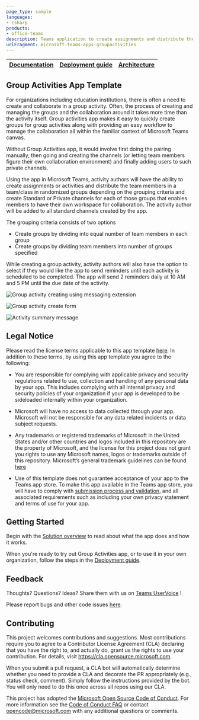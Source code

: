 ```yaml
---
page_type: sample
languages:
- csharp
products:
- office-teams
description: Teams application to create assignments and distribute the team members in randomized groups
urlFragment: microsoft-teams-apps-groupactivities
---
```


| [Documentation](https://github.com/OfficeDev/microsoft-teams-apps-groupactivities/wiki) | [Deployment guide](https://github.com/OfficeDev/microsoft-teams-apps-groupactivities/wiki/Deployment-guide) | [Architecture](https://github.com/OfficeDev/microsoft-teams-apps-groupactivities/wiki/Solution-Overview)
|--|--|--|

## Group Activities App Template

For organizations including education institutions, there is often a need to create and collaborate in a group activity. Often, the process of creating and managing the groups and the collaboration around it takes more time than the activity itself. Group activities app makes it easy to quickly create groups for group activities along with providing an easy workflow to manage the collaboration all within the familiar context of Microsoft Teams canvas.
 
Without Group Activities app, it would involve first doing the pairing manually, then going and creating the channels (or letting team members figure their own collaboration environment) and finally adding users to such private channels.

Using the  app in Microsoft Teams, activity authors will have the ability to create assignments or activities and distribute the team members in a team/class in randomized groups depending on the grouping criteria and create Standard or Private channels for each of those groups that enables members to have their own workspace for collaboration. The activity author will be added to all standard channels created by the app.

The grouping criteria consists of two options
 - Create groups by dividing into equal number of team members in each group
 - Create groups by dividing team members into number of groups specified

While creating a group activity, activity authors will also have the option to select if they would like the app to send reminders until each activity is scheduled to be completed. The app will send 2 reminders daily at 10 AM and 5 PM until the due date of the activity.

![Group activity creating using messaging extension](https://github.com/OfficeDev/microsoft-teams-apps-groupactivities/wiki/Images/GroupActivities_01.png)

![Group activity create form](https://github.com/OfficeDev/microsoft-teams-apps-groupactivities/wiki/Images/GroupActivities_02.png)

![Activity summary message](https://github.com/OfficeDev/microsoft-teams-apps-groupactivities/wiki/Images/GroupActivities_03.png)


## Legal Notice
Please read the license terms applicable to this app template [here](https://github.com/OfficeDev/microsoft-teams-apps-groupactivities/blob/master/LICENSE). In addition to these terms, by using this app template you agree to the following:

* You are responsible for complying with applicable privacy and security regulations related to use, collection and handling of any personal data by your app.  This includes complying with all internal privacy and security policies of your organization if your app is developed to be sideloaded internally within your organization.

* Microsoft will have no access to data collected through your app.  Microsoft will not be responsible for any data related incidents or data subject requests.

* Any trademarks or registered trademarks of Microsoft in the United States and/or other countries and logos included in this repository are the property of Microsoft, and the license for this project does not grant you rights to use any Microsoft names, logos or trademarks outside of this repository.  Microsoft’s general trademark guidelines can be found [here](https://www.microsoft.com/en-us/legal/intellectualproperty/trademarks/usage/general.aspx)

* Use of this template does not guarantee acceptance of your app to the Teams app store.  To make this app available in the Teams app store, you will have to comply with [submission process and validation](https://docs.microsoft.com/en-us/microsoftteams/platform/concepts/deploy-and-publish/appsource/publish), and all associated requirements such as including your own privacy statement and terms of use for your app. 

## Getting Started

Begin with the [Solution overview](https://github.com/OfficeDev/microsoft-teams-apps-groupactivities/wiki/Solution-Overview) to read about what the app does and how it works.

When you're ready to try out Group Activities app, or to use it in your own organization, follow the steps in the [Deployment guide](https://github.com/OfficeDev/microsoft-teams-apps-groupactivities/wiki/Deployment-guide).

## Feedback

Thoughts? Questions? Ideas? Share them with us on [Teams UserVoice](https://microsoftteams.uservoice.com/forums/555103-public) !

Please report bugs and other code issues [here](https://github.com/OfficeDev/microsoft-teams-apps-groupactivities/issues/new).

## Contributing

This project welcomes contributions and suggestions.  Most contributions require you to agree to a
Contributor License Agreement (CLA) declaring that you have the right to, and actually do, grant us
the rights to use your contribution. For details, visit https://cla.opensource.microsoft.com.

When you submit a pull request, a CLA bot will automatically determine whether you need to provide
a CLA and decorate the PR appropriately (e.g., status check, comment). Simply follow the instructions
provided by the bot. You will only need to do this once across all repos using our CLA.

This project has adopted the [Microsoft Open Source Code of Conduct](https://opensource.microsoft.com/codeofconduct/).
For more information see the [Code of Conduct FAQ](https://opensource.microsoft.com/codeofconduct/faq/) or
contact [opencode@microsoft.com](mailto:opencode@microsoft.com) with any additional questions or comments.
